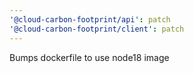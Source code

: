 ```yaml
---
'@cloud-carbon-footprint/api': patch
'@cloud-carbon-footprint/client': patch
---
```


Bumps dockerfile to use node18 image
